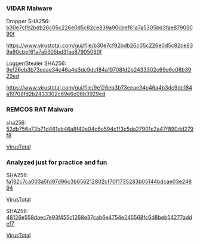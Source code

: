 ### VIDAR Malware

Dropper
SHA256: [b30e7cf92bdb26c05c226e0d5c82ce839a90cbef61a7a5305bd3fae87905090f](https://github.com/basicacc/My_Analysis/blob/main/Vidar/b30e7cf92bdb26c05c226e0d5c82ce839a90cbef61a7a5305bd3fae87905090f.md)

https://www.virustotal.com/gui/file/b30e7cf92bdb26c05c226e0d5c82ce839a90cbef61a7a5305bd3fae87905090f

Logger/Stealer
SHA256: [9e126eb3b73eeae34c46a4b3dc9dc184a19708fd2b2433302c69e6c06b3929ed](https://github.com/basicacc/My_Analysis/blob/main/Vidar/9e126eb3b73eeae34c46a4b3dc9dc184a19708fd2b2433302c69e6c06b3929ed.md)

https://www.virustotal.com/gui/file/9e126eb3b73eeae34c46a4b3dc9dc184a19708fd2b2433302c69e6c06b3929ed
### REMCOS RAT Malware
sha256: [52db756a72b71d461eb46a8f40e04c6e594c1f3c5da27901c2a47f890dd279f8](https://github.com/basicacc/My_Analysis/blob/main/Remcos/52db756a72b71d461eb46a8f40e04c6e594c1f3c5da27901c2a47f890dd279f8.md)

[VirusTotal](https://www.virustotal.com/gui/file/52db756a72b71d461eb46a8f40e04c6e594c1f3c5da27901c2a47f890dd279f8/details)
### Analyzed just for practice and fun

SHA256: [fa132c7ca003a5fd97d96c3b656212802cf70f1735283b05144bdcae03e24894](https://github.com/basicacc/My_Analysis/blob/main/Malware_1/fa132c7ca003a5fd97d96c3b656212802cf70f1735283b05144bdcae03e24894.md)

[VirusTotal](https://www.virustotal.com/gui/file/fa132c7ca003a5fd97d96c3b656212802cf70f1735283b05144bdcae03e24894/details)

SHA256: [48126e558daec7e93f455c1268e37cab6e4754e245568fc6d8beb54277addef7](https://github.com/basicacc/My_Analysis/blob/main/Malware_2/48126e558daec7e93f455c1268e37cab6e4754e245568fc6d8beb54277addef7.md)

[VirusTotal](https://www.virustotal.com/gui/file/48126e558daec7e93f455c1268e37cab6e4754e245568fc6d8beb54277addef7/details)
